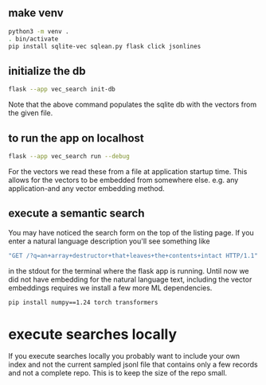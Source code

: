 
## make venv

```bash
python3 -m venv .
. bin/activate
pip install sqlite-vec sqlean.py flask click jsonlines
```

## initialize the db

```bash
flask --app vec_search init-db
```
Note that the above command populates the sqlite db with the vectors
from the given file.

## to run the app on localhost

```bash
flask --app vec_search run --debug
```

For the vectors we read these from a file at application startup time.
This allows for the vectors to be embedded from somewhere else. e.g.
any application-and any vector embedding method.

## execute a semantic search

You may have noticed the search form on the top of the listing page.
If you enter a natural language description you'll see something like

```bash
"GET /?q=an+array+destructor+that+leaves+the+contents+intact HTTP/1.1" 200
```

in the stdout for the terminal where the flask app is running.
Until now we did not have embedding for the natural language text,
including the vector embeddings requires we install a few more ML dependencies.

```bash
pip install numpy==1.24 torch transformers
```


# execute searches locally

If you execute searches locally you probably want to include your own
index and not the current sampled jsonl file that contains only a few records
and not a complete repo. This is to keep the size of the repo small.
